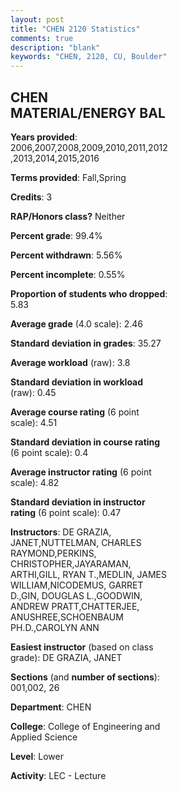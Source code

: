 ```yaml
---
layout: post
title: "CHEN 2120 Statistics"
comments: true
description: "blank"
keywords: "CHEN, 2120, CU, Boulder"
--- 
```

<head>
<script src="https://ajax.googleapis.com/ajax/libs/jquery/2.1.3/jquery.min.js"></script>
<script src="https://dl.dropboxusercontent.com/s/pc42nxpaw1ea4o9/highcharts.js?dl=0"></script>
<!-- <script src="../assets/js/highcharts.js"></script> -->
<style type="text/css">@font-face {
	font-family: "Bebas Neue";
	src: url(https://www.filehosting.org/file/details/544349/BebasNeue%20Regular.otf) format("opentype");
	}
	h1.Bebas { 
		font-family: "Bebas Neue", Verdana, Tahoma;
	}
</style>
</head>
<body>
	<div id="container" style="float: right; width: 45%; height: 88%; margin-left: 2.5%; margin-right: 2.5%;"></div>
	<script language="JavaScript">
		$(document).ready(function() {
		var chart = {type: 'column'};
		var title = {text: 'Grade Distribution'};
		var xAxis = {categories: ['A','B','C','D','F'],crosshair: true};
		var yAxis = {min: 0,title: {text: 'Percentage'}};
		var tooltip = {headerFormat: '<center><b><span style="font-size:20px">{point.key}</span></b></center>',
		               pointFormat: '<td style="padding:0"><b>{point.y:.1f}%</b></td>',
		               footerFormat: '</table>',shared: true,useHTML: true};
		var plotOptions = {column: {pointPadding: 0.0,borderWidth: 0}};  
		var credits = {enabled: false};var series= [{name: 'Percent',data: [19.55,32.87,29.01,8.11,10.47,]}];
		var json = {};
		json.chart = chart;
		json.title = title;
		json.tooltip = tooltip;
		json.xAxis = xAxis;
		json.yAxis = yAxis;  
		json.series = series;
		json.plotOptions = plotOptions;  
		json.credits = credits;
		$('#container').highcharts(json);
	});
	</script>
</body>
			   
## CHEN MATERIAL/ENERGY BAL

**Years provided**: 2006,2007,2008,2009,2010,2011,2012,2013,2014,2015,2016

**Terms provided**: Fall,Spring

**Credits**: 3

**RAP/Honors class?** Neither

**Percent grade**: 99.4%

**Percent withdrawn**: 5.56%

**Percent incomplete**: 0.55%

**Proportion of students who dropped**: 5.83

**Average grade** (4.0 scale): 2.46

**Standard deviation in grades**: 35.27

**Average workload** (raw): 3.8

**Standard deviation in workload** (raw): 0.45

**Average course rating** (6 point scale): 4.51

**Standard deviation in course rating** (6 point scale): 0.4

**Average instructor rating** (6 point scale): 4.82

**Standard deviation in instructor rating** (6 point scale): 0.47

**Instructors**: DE GRAZIA, JANET,NUTTELMAN, CHARLES RAYMOND,PERKINS, CHRISTOPHER,JAYARAMAN, ARTHI,GILL, RYAN T.,MEDLIN, JAMES WILLIAM,NICODEMUS, GARRET D.,GIN, DOUGLAS L.,GOODWIN, ANDREW PRATT,CHATTERJEE, ANUSHREE,SCHOENBAUM PH.D.,CAROLYN ANN

**Easiest instructor** (based on class grade): DE GRAZIA, JANET

**Sections** (and **number of sections**): 001,002, 26

**Department**: CHEN

**College**: College of Engineering and Applied Science

**Level**: Lower

**Activity**: LEC - Lecture